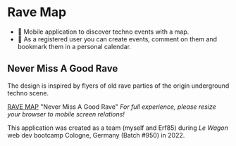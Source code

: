 # Rave Map

- 🪩 Mobile application to discover techno events with a map.
- 📌 As a registered user you can create events, comment on them and bookmark them in a personal calendar. 

## Never Miss A Good Rave

The design is inspired by flyers of old rave parties of the origin underground techno scene.

[RAVE MAP](https://rave-map.herokuapp.com/) "Never Miss A Good Rave" *For full experience, please resize your browser to mobile screen relations!*

This application was created as a team (myself and Erf85) during *Le Wagon* web dev bootcamp Cologne, Germany (Batch #950) in 2022.
